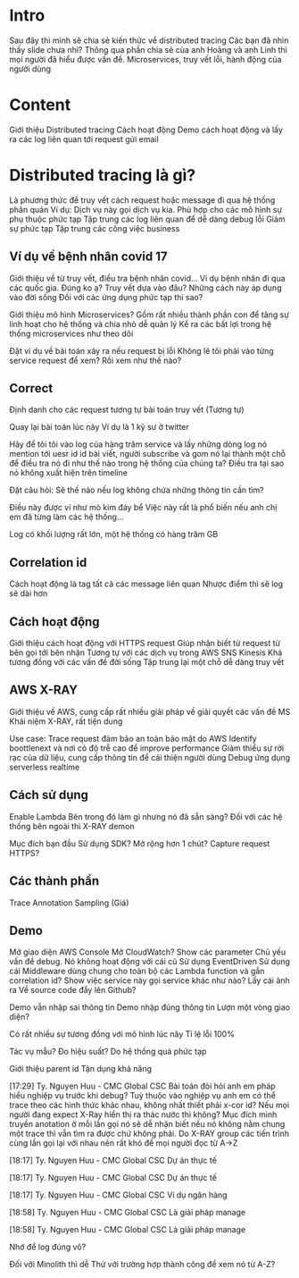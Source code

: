 # Intro
Sau đây thì mình sẽ chia sẻ kiến thức về distributed tracing
Các bạn đã nhìn thấy slide chưa nhỉ?
Thông qua phần chia sẻ của anh Hoàng và anh Linh thì mọi người đã hiểu được vấn đề.
Microservices, truy vết lỗi, hành động của người dùng

# Content

Giới thiệu Distributed tracing
Cách hoạt động
Demo cách hoạt động và lấy ra các log liên quan tới request gửi email

# Distributed tracing là gì?

Là phương thức để truy vết cách request hoặc message đi qua hệ thống phân quán
Ví dụ: Dịch vụ này gọi dịch vụ kia.
Phù hợp cho các mô hình sự phụ thuộc phức tạp
Tập trung các log liên quan để dễ dàng debug lỗi
Giảm sự phức tạp
Tập trung các công việc business

## Ví dụ về bệnh nhân covid 17
Giới thiệu về từ truy vết, điều tra bệnh nhân covid...
Ví dụ bệnh nhân đi qua các quốc gia.
Đúng ko ạ?
Truy vết dựa vào đâu?
Những cách này áp dụng vào đời sống
Đối với các ứng dụng phức tạp thì sao?

Giới thiệu mô hình Microservices?
Gồm rất nhiều thành phần con để tăng sự linh hoạt cho hệ thống và chia nhỏ dễ quản lý
Kể ra các bất lợi trong hệ thống microservices như theo dõi

Đặt ví dụ về bài toán xảy ra nếu request bị lỗi
Không lẽ tôi phải vào từng service request để xem? Rồi xem như thế nào?

## Correct
Định danh cho các request tương tự bài toán truy vết (Tương tự)

Quay lại bài toán lúc nãy
Ví dụ là 1 kỹ sư ở twitter


Hãy để tôi tôi vào log của hàng trăm service và lấy những dòng log nó mention tới uesr id
id bài viết, người subscribe và gom nó lại thành một chỗ để điều tra
nó đi như thế nào trong hệ thống của chúng ta?
Điều tra tại sao nó không xuất hiện trên timeline

Đặt câu hỏi:
Sẽ thế nào nếu log không chứa những thông tin cần tìm?

Điều này được ví như mò kim đáy bể
Việc này rất là phổ biến nếu anh chị em đã từng làm các hệ thống...

Log có khối lượng rất lớn, một hệ thống có hàng trăm GB

## Correlation id
Cách hoạt động là tag tất cả các message liên quan
Nhược điểm thì sẽ log sẽ dài hơn


## Cách hoạt động
Giới thiệu cách hoạt động với HTTPS request
Giúp nhận biết từ request từ bên gọi tới bên nhận
Tương tự với các dịch vụ trong AWS
SNS
Kinesis
Khá tương đồng với các vấn đề đời sống
Tập trung lại một chỗ dễ dàng truy vết

## AWS X-RAY
Giới thiệu về AWS, cung cấp rất nhiều giải pháp về giải quyết các vấn đề MS
Khái niệm X-RAY, rất tiện dung

Use case:
Trace request đảm bảo an toàn bảo mật do AWS
Identify boottlenext và nơi có độ trễ cao để improve performance
Giảm thiểu sự rời rạc của dữ liệu, cung cấp thông tin để cải thiện người dùng
Debug ứng dụng serverless realtime

## Cách sử dụng 
Enable Lambda 
Bên trong đó làm gì nhưng nó đã sẵn sàng?
Đối với các hệ thống bên ngoài thì X-RAY demon

Mục đích bạn đầu
Sử dụng SDK?
Mở rộng hơn 1 chút?
Capture request HTTPS?

## Các thành phần
Trace
Annotation
Sampling (Giá)

## Demo
Mở giao diện AWS Console
Mở CloudWatch? Show các parameter
Chủ yếu vấn đề debug.
Nó không hoạt động với cái cũ 
Sử dụng EventDriven
Sử dụng cái Middleware dùng chung cho toàn bộ các Lambda function và gắn correlation id?
Show việc service này gọi service khác như nào?
Lấy cái ảnh ra
Về source code đẩy lên Github?

Demo vẫn nhập sai thông tin
Demo nhập đúng thông tin 
Lượn một vòng giao diện?

Có rất nhiều sự tương đồng với mô hình lúc nãy
Tỉ lệ lỗi 100%

Tác vụ mẫu? Đo hiệu suất?
Do hệ thống quá phức tạp

Giới thiệu parent id
Tận dụng khả năng


[17:29] Ty. Nguyen Huu - CMC Global CSC
Bài toán đòi hỏi anh em pháp hiểu nghiệp vụ trước khi debug? Tuỳ thuộc vào nghiệp vụ anh em có thể trace theo các hình thức khác nhau, không nhất thiết phải x-cor id?
Nếu mọi người đang expect X-Ray hiển thị ra thác nước thì không?
Mục đích mình truyền anotation ở mỗi lần gọi nó sẽ dễ nhận biết nếu nó không nằm chung một trace thì vẫn tìm ra được chứ không phải.
Do X-RAY group các tiến trình cùng lần gọi lại với nhau nên rất khó để mọi người đọc từ A->Z

[18:17] Ty. Nguyen Huu - CMC Global CSC
Dự án thực tế


[18:17] Ty. Nguyen Huu - CMC Global CSC
Dự án thực tế

[18:17] Ty. Nguyen Huu - CMC Global CSC
Ví dụ ngân hàng

[18:58] Ty. Nguyen Huu - CMC Global CSC
Là giải pháp manage

[18:58] Ty. Nguyen Huu - CMC Global CSC
Là giải pháp manage

Nhớ để log đúng vô?

Đối với Minolith thì dễ
Thử với trường hợp thành công để xem nó từ A-Z?




